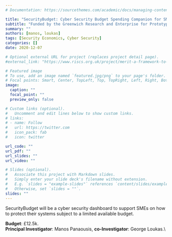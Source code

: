 ```yaml
---
# Documentation: https://sourcethemes.com/academic/docs/managing-content/

title: "SecurityBudget: Cyber Security Budget Spending Companion for SMEs"
subtitle: "Funded by the Greenwich Research and Enterprise for Prototype development (Dec 2020 - Jul 21)"
summary: ""
authors: [manos, loukas]
tags: [Security Economics, Cyber Security]
categories: []
date: 2020-12-07

# Optional external URL for project (replaces project detail page).
#external_link: "https://www.riscs.org.uk/project/merit-a-framework-to-model-and-incentivise-cyber-security-investment-decisions/"

# Featured image
# To use, add an image named `featured.jpg/png` to your page's folder.
# Focal points: Smart, Center, TopLeft, Top, TopRight, Left, Right, BottomLeft, Bottom, BottomRight.
image:
  caption: ""
  focal_point: ""
  preview_only: false

# Custom links (optional).
#   Uncomment and edit lines below to show custom links.
# links:
# - name: Follow
#   url: https://twitter.com
#   icon_pack: fab
#   icon: twitter

url_code: ""
url_pdf: ""
url_slides: ""
url_video: ""

# Slides (optional).
#   Associate this project with Markdown slides.
#   Simply enter your slide deck's filename without extension.
#   E.g. `slides = "example-slides"` references `content/slides/example-slides.md`.
#   Otherwise, set `slides = ""`.
slides: ""
---
```

SecurityBudget will be a cyber security dashboard to support SMEs on how to protect their systems subject to a limited available budget.

**Budget**: £12.5k.\
**Principal Investigator**: Manos Panaousis, **co-Investigator**: George Loukas.\
